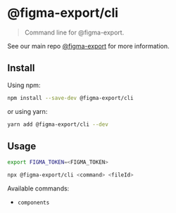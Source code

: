 # @figma-export/cli

> Command line for @figma-export.

See our main repo [@figma-export](https://github.com/marcomontalbano/figma-export) for more information.

## Install

Using npm:

```sh
npm install --save-dev @figma-export/cli
```

or using yarn:

```sh
yarn add @figma-export/cli --dev
```

## Usage

```sh
export FIGMA_TOKEN=<FIGMA_TOKEN>

npx @figma-export/cli <command> <fileId>
```

Available commands:

- `components`
